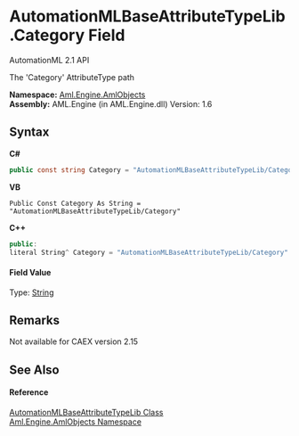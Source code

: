 # AutomationMLBaseAttributeTypeLib.Category Field
AutomationML 2.1 API 

The 'Category' AttributeType path

**Namespace:**&nbsp;<a href="N_Aml_Engine_AmlObjects">Aml.Engine.AmlObjects</a><br />**Assembly:**&nbsp;AML.Engine (in AML.Engine.dll) Version: 1.6

## Syntax

**C#**<br />
``` C#
public const string Category = "AutomationMLBaseAttributeTypeLib/Category"
```

**VB**<br />
``` VB
Public Const Category As String = "AutomationMLBaseAttributeTypeLib/Category"
```

**C++**<br />
``` C++
public:
literal String^ Category = "AutomationMLBaseAttributeTypeLib/Category"
```


#### Field Value
Type: <a href="https://docs.microsoft.com/dotnet/api/system.string" target="_parent" rel="noopener noreferrer">String</a>

## Remarks
Not available for CAEX version 2.15

## See Also


#### Reference
<a href="T_Aml_Engine_AmlObjects_AutomationMLBaseAttributeTypeLib">AutomationMLBaseAttributeTypeLib Class</a><br /><a href="N_Aml_Engine_AmlObjects">Aml.Engine.AmlObjects Namespace</a><br />